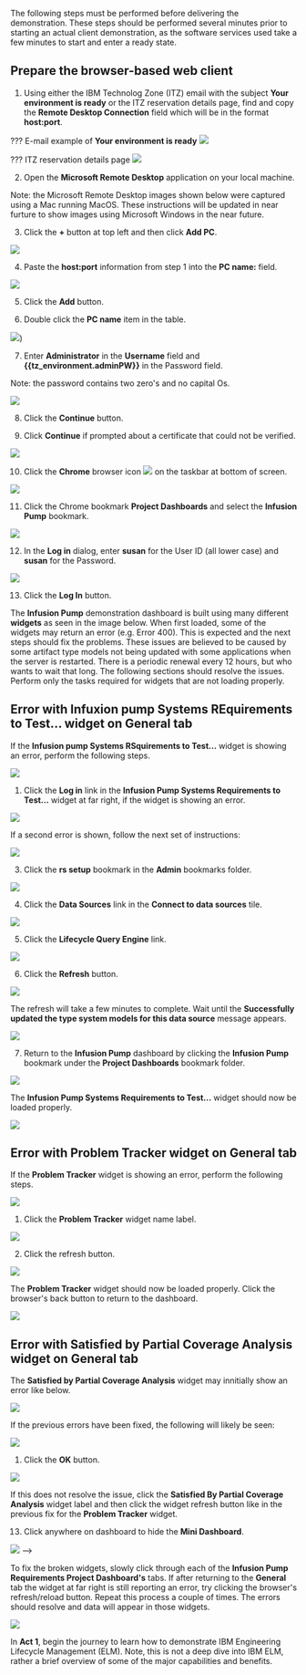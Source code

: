 The following steps must be performed before delivering the demonstration. These steps should be performed several minutes prior to starting an actual client demonstration, as the software services used take a few minutes to start and enter a ready state.

## Prepare the browser-based web client

1. Using either the IBM Technolog Zone (ITZ) email with the subject **Your environment is ready** or the ITZ reservation details page, find and copy the **Remote Desktop Connection** field which will be in the format **host:port**.

??? E-mail example of **Your environment is ready**
    ![](_attachments/ITZ-email-Ready.png)

??? ITZ reservation details page
    ![](_attachments/ITZ-ReservationPage-Ready.png)  

2. Open the **Microsoft Remote Desktop** application on your local machine.

Note: the Microsoft Remote Desktop images shown below were captured using a Mac running MacOS. These instructions will be updated in near furture to show images using Microsoft Windows in the near future.

3. Click the **+** button at top left and then click **Add PC**.

![](_attachments/MsRD.png)

4. Paste the **host:port** information from step 1 into the **PC name:** field.

![](_attachments/MsRD-PCName.png)

5. Click the **Add** button.

6. Double click the **PC name** item in the table.

![](_attachments/MsRD-PCList.png))

7. Enter **Administrator** in the **Username** field and **{{tz_environment.adminPW}}** in the Password field.

Note: the password contains two zero's and no capital Os.

![](_attachments/MsRD-IDPassword.png)

8. Click the **Continue** button.

9. Click **Continue** if prompted about a certificate that could not be verified.

![](_attachments/MsRD-Cert.png)

<!-- 1. Open a browser window/tab using the URL found in the IBM Technology Zone email with the subject line "Your environment is ready".

![](_attachments/TZURL.png)

If prompted for a **Virtual machine access** password like in the image below, enter the **Desktop password** specified in the IBM Technology Zone email with the subject line "Your environment is ready" (highlighted in the above image) and click **Submit**.

![](_attachments/TZVMPassword.png)

2. Click the **play** button to start the demonstration virtual machine (VM).

![](_attachments/TZVM.png)

Wait until the VM changes from **Busy** to **Running** before proceeding.

3. Click on the **computer screen icon** to open the VM.

![](_attachments/TZVMReady.png)

4. Click anywhere on the background to display the Administrator login prompt.
5. Log into Microsoft Windows using the ID: **Administrator** and Password: **{{tz_environment.adminPW}}**.

![](_attachments/AdminLogin.png) -->



10. Click the **Chrome** browser icon ![](_attachments/ChromeIcon.png) on the taskbar at bottom of screen.

![](_attachments/WindowsTaskBar.png)

11. Click the Chrome bookmark **Project Dashboards** and select the **Infusion Pump** bookmark.

![](_attachments/ChromeBookmark.png)






<!-- !!! important
    All user names and passwords have been cached in the Chrome browser. This demonstration uses the **susan** user ID. If the password is not autopopulated, use **susan** as the password. -->

12. In the **Log in** dialog, enter **susan** for the User ID (all lower case) and **susan** for the Password.

<!-- ![](_attachments/SelectUser.png) -->
![](_attachments/SusanLogin.png)

13. Click the **Log In** button.

The **Infusion Pump** demonstration dashboard is built using many different **widgets** as seen in the image below. When first loaded, some of the widgets may return an error (e.g. Error 400). This is expected and the next steps should fix the problems. These issues are believed to be caused by some artifact type models not being updated with some applications when the server is restarted. There is a periodic renewal every 12 hours, but who wants to wait that long. The following sections should resolve the issues.  Perform only the tasks required for widgets that are not loading properly.

## Error with **Infuxion pump Systems REquirements to Test...** widget on **General** tab

If the **Infusion pump Systems RSquirements to Test...** widget is showing an error, perform the following steps.

![](_attachments/WidgetErrors-SysReq.png)

1. Click the **Log in** link in the **Infusion Pump Systems Requirements to Test...** widget at far right, if the widget is showing an error.

![](_attachments/WidgetErrors-SysRequirements.png)

If a second error is shown, follow the next set of instructions:

![](_attachments/WidgetErrors-SysReq-2ndError.png)

3. Click the **rs setup** bookmark in the **Admin** bookmarks folder.

![](_attachments/WidgetErrors-SysReq-Bookmarks.png)

4. Click the **Data Sources** link in the **Connect to data sources** tile.

![](_attachments/WidgetErrors-SysReq-DS-tiles.png)

5. Click the **Lifecycle Query Engine** link.

![](_attachments/WidgetErrors-SysReq-DS-LifecycleQueryLink.png)

6. Click the **Refresh** button.

![](_attachments/WidgetErrors-SysReq-DS-LifecycleQueryLink-Refresh.png)

The refresh will take a few minutes to complete. Wait until the **Successfully updated the type system models for this data source** message appears.

![](_attachments/WidgetErrors-SysReq-DS-LifecycleQueryLink-RefreshComplete.png)

7. Return to the **Infusion Pump** dashboard by clicking the **Infusion Pump** bookmark under the **Project Dashboards** bookmark folder.

![](_attachments/WidgetErrors-InfusionPumpBookmark.png)

The **Infusion Pump Systems Requirements to Test...** widget should now be loaded properly.

![](_attachments/WidgetErrors-InfusionPumpSysReqGood.png)


## Error with **Problem Tracker** widget on **General** tab

If the **Problem Tracker** widget is showing an error, perform the following steps.

![](_attachments/WidgetErrors-ProblemTracker.png)

1. Click the **Problem Tracker** widget name label.

![](_attachments/WidgetErrors-ProblemTracker-Label.png)

2. Click the refresh button.

![](_attachments/WidgetErrors-ProblemTracker-Refresh.png)

The **Problem Tracker** widget should now be loaded properly. Click the browser's back button to return to the dashboard.

![](_attachments/WidgetErrors-ProblemTracker-Reloaded.png)

## Error with **Satisfied by Partial Coverage Analysis** widget on **General** tab

The **Satisfied by Partial Coverage Analysis** widget may innitially show an error like below.

![](_attachments/WidgetErrors-SatisfiedByPartial.png)

If the previous errors have been fixed, the following will likely be seen:

![](_attachments/WidgetErrors-SatisfiedByPartial3.png)

1. Click the **OK** button.

![](_attachments/WidgetErrors-SatisfiedByPartial3-OK.png)

If this does not resolve the issue, click the **Satisfied By Partial Coverage Analysis** widget label and then click the widget refresh button like in the previous fix for the **Problem Tracker** widget.




<!-- 10. Click the **Mini Dashboard** icon ![](_attachments/MiniDashboardIcon.png) at top left of the **Infusion Pump** dashboard.

??? tip "Birds-eye view"
   ![](_attachments/Dashboard-MiniDashboard.png)

11. Click the **X** button in the **IBM Engineering Requirements** widget in the **Mini Dashboard**.

Note, if the widget does not exist, skip this step and the next step.

![](_attachments/BrokenWidgetInMiniDashboard.png)

12. Click the **OK** button on the confirmation window.

![](_attachments/ConfirmWidgetRemoval.png)

<!-- The **Username** and **Password** fields are pre-populated with the **susanreq** ID and password. Do not change these fields.

![](_attachments/LoginMiniDashboards.png)

13. Close the web browser tab that was opened.

![](_attachments/CloseBrowserTab.png) -->

13. Click anywhere on dashboard to hide the **Mini Dashboard**.

![](_attachments/CompleteDashboard.png) -->

<!-- At this point the **Infusion Pump** dashboard should be fully loaded with out errors. If not, wait a minute and click the browser refresh icon ![](_attachments/ChromeRefresh.png). Repeat if necessary. -->
To fix the broken widgets, slowly click through each of the **Infusion Pump Requirements Project Dashboard's** tabs. If after returning to the **General** tab the widget at far right is still reporting an error, try clicking the browser's refresh/reload button. Repeat this process a couple of times. The errors should resolve and data will appear in those widgets.

![](_attachments/WidgetError2.png)

In **Act 1**, begin the journey to learn how to demonstrate IBM Engineering Lifecycle Management (ELM). Note, this is not a deep dive into IBM ELM, rather a brief overview of some of the major capabilities and benefits.
